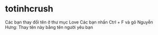 # totinhcrush

Các bạn thay đổi tên ở thư mục Love
Các bạn nhấn Ctrl + F và gõ Nguyễn Hưng: Thay tên này bằng tên người yêu bạn
